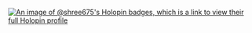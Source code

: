 [![An image of @shree675's Holopin badges, which is a link to view their full Holopin profile](https://holopin.me/shree675)](https://holopin.io/@shree675)
